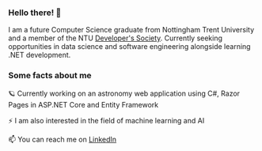### Hello there! 👋
I am  a future Computer Science graduate from Nottingham Trent University and a member of the NTU [Developer's Society](https://github.com/NTUDevSoc).
Currently seeking opportunities in data science and software engineering alongside learning .NET development.

### Some facts about me
:ringed_planet: Currently working on an astronomy web application using C#, Razor Pages in ASP.NET Core and Entity Framework

:zap: I am also interested in the field of machine learning and AI

📫 You can reach me on [LinkedIn](www.linkedin.com/in/lily-mae-bradshaw)
<!--
**bradshawlily/bradshawlily** is a ✨ _special_ ✨ repository because its `README.md` (this file) appears on your GitHub profile.

